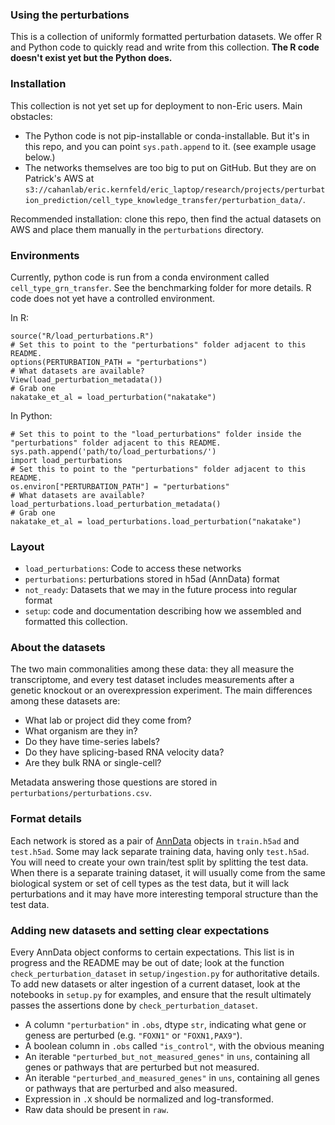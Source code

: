 ### Using the perturbations

This is a collection of uniformly formatted perturbation datasets. We offer R and Python code to quickly read and write from this collection. **The R code doesn't exist yet but the Python does.** 

### Installation

This collection is not yet set up for deployment to non-Eric users. Main obstacles: 

- The Python code is not pip-installable or conda-installable. But it's in this repo, and you can point `sys.path.append` to it. (see example usage below.)
- The networks themselves are too big to put on GitHub. But they are on Patrick's AWS at `s3://cahanlab/eric.kernfeld/eric_laptop/research/projects/perturbation_prediction/cell_type_knowledge_transfer/perturbation_data/`. 

Recommended installation: clone this repo, then find the actual datasets on AWS and place them manually in the `perturbations` directory. 

### Environments

Currently, python code is run from a conda environment called `cell_type_grn_transfer`. See the benchmarking folder for more details. R code does not yet have a controlled environment.

In R:

```
source("R/load_perturbations.R")
# Set this to point to the "perturbations" folder adjacent to this README. 
options(PERTURBATION_PATH = "perturbations")
# What datasets are available?
View(load_perturbation_metadata())
# Grab one
nakatake_et_al = load_perturbation("nakatake") 
```

In Python:

```
# Set this to point to the "load_perturbations" folder inside the "perturbations" folder adjacent to this README. 
sys.path.append('path/to/load_perturbations/') 
import load_perturbations
# Set this to point to the "perturbations" folder adjacent to this README. 
os.environ["PERTURBATION_PATH"] = "perturbations"
# What datasets are available?
load_perturbations.load_perturbation_metadata()
# Grab one
nakatake_et_al = load_perturbations.load_perturbation("nakatake") 
```

### Layout

- `load_perturbations`: Code to access these networks
- `perturbations`: perturbations stored in h5ad (AnnData) format
- `not_ready`: Datasets that we may in the future process into regular format
- `setup`: code and documentation describing how we assembled and formatted this collection.

### About the datasets 

The two main commonalities among these data: they all measure the transcriptome, and every test dataset includes measurements after a genetic knockout or an overexpression experiment. The main differences among these datasets are:

- What lab or project did they come from?
- What organism are they in?
- Do they have time-series labels?
- Do they have splicing-based RNA velocity data?
- Are they bulk RNA or single-cell?

Metadata answering those questions are stored in `perturbations/perturbations.csv`. 

### Format details 

Each network is stored as a pair of [AnnData](https://anndata.readthedocs.io/en/latest/index.html) objects in `train.h5ad` and `test.h5ad`. Some may lack separate training data, having only `test.h5ad`. You will need to create your own train/test split by splitting the test data. When there is a separate training dataset, it will usually come from the same biological system or set of cell types as the test data, but it will lack perturbations and it may have more interesting temporal structure than the test data. 

### Adding new datasets and setting clear expectations

Every AnnData object conforms to certain expectations. This list is in progress and the README may be out of date; look at the function `check_perturbation_dataset` in `setup/ingestion.py` for authoritative details. To add new datasets or alter ingestion of a current dataset, look at the notebooks in `setup.py` for examples, and ensure that the result ultimately passes the assertions done by `check_perturbation_dataset`. 

- A column `"perturbation"` in `.obs`, dtype `str`, indicating what gene or geness are perturbed (e.g. `"FOXN1"` or `"FOXN1,PAX9"`).
- A boolean column in `.obs` called `"is_control"`, with the obvious meaning
- An iterable `"perturbed_but_not_measured_genes"` in `uns`, containing all genes or pathways that are perturbed but not measured.
- An iterable `"perturbed_and_measured_genes"` in `uns`, containing all genes or pathways that are perturbed and also measured.
- Expression in `.X` should be normalized and log-transformed. 
- Raw data should be present in `raw`.
 
